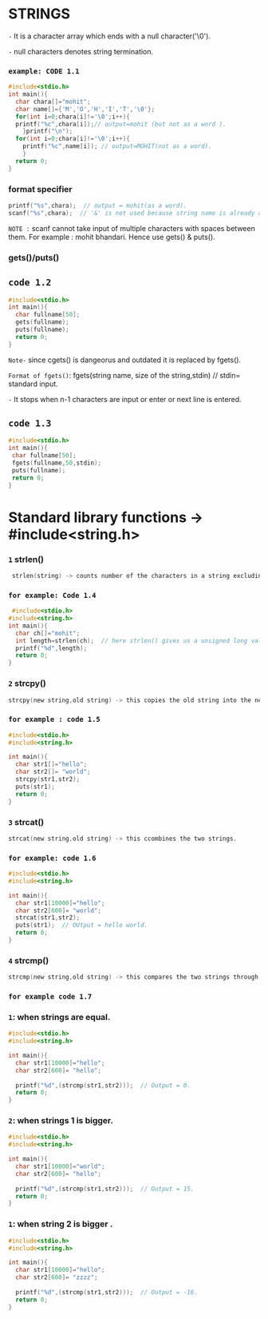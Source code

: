 # STRINGS
`-` It is a character array which ends with a null character('\0').

`-` null characters denotes string termination.
### `example: CODE 1.1`
```c
#include<stdio.h>
int main(){
  char chara[]="mohit";
  char name[]={'M','O','H','I','T','\0'};
  for(int i=0;chara[i]!='\0';i++){
  printf("%c",chara[i]);// output=mohit (but not as a word ).
    }printf("\n");
  for(int i=0;chara[i]!='\0';i++){
    printf("%c",name[i]); // output=MOHIT(not as a word).
    }
  return 0;
}
```
### format specifier
```c
printf("%s",chara);  // output = mohit(as a word).
scanf("%s",chara);  // '&' is not used because string name is already an pointer.
```
`NOTE :` scanf cannot take input of multiple characters with spaces between them. For example : mohit bhandari. Hence use gets() & puts(). 
### gets()/puts()
## `code 1.2`
```c
#include<stdio.h>
int main(){
  char fullname[50];
  gets(fullname);
  puts(fullname);
  return 0;
}
```
`Note-` since cgets() is dangeorus and outdated it  is replaced by fgets().

`Format of fgets()`: fgets(string name, size of the string,stdin)   // stdin= standard input.

`-` It stops when n-1 characters are input or enter  or next line is entered.

## `code 1.3`
 ```c
 #include<stdio.h>
int main(){
  char fullname[50];
  fgets(fullname,50,stdin);
  puts(fullname);
  return 0;
}
 ```
 # Standard library functions -> #include<string.h>
### `1` strlen()
```c
 strlen(string) -> counts number of the characters in a string excluding '\0'.
 ```
### `for example: Code 1.4`
```c
 #include<stdio.h>
#include<string.h>
int main(){
  char ch[]="mohit";
  int length=strlen(ch);  // here strlen() gives us a unsigned long value which is then typecasted into integer value. 
  printf("%d",length);
  return 0;
}
```

### `2` strcpy()
```c
strcpy(new string,old string) -> this copies the old string into the new string but does not change/update the old string.
```
### `for example : code 1.5`
```c
#include<stdio.h>
#include<string.h>

int main(){
  char str1[]="hello";
  char str2[]= "world";
  strcpy(str1,str2);
  puts(str1);
  return 0;
}
```
### `3` strcat()
```c
strcat(new string,old string) -> this ccombines the two strings.
```
### `for example: code 1.6`
```c
#include<stdio.h>
#include<string.h>

int main(){
  char str1[10000]="hello";
  char str2[600]= "world";
  strcat(str1,str2);
  puts(str1);  // OUtput = hello world.
  return 0;
}
```
### `4` strcmp()
```c
strcmp(new string,old string) -> this compares the two strings through ASCII value.
```
### `for example code 1.7`
### `1`: when strings are equal.
```c
#include<stdio.h>
#include<string.h>

int main(){
  char str1[10000]="hello";
  char str2[600]= "hello";
  
  printf("%d",(strcmp(str1,str2)));  // Output = 0.
  return 0;
}
```
### `2`: when strings 1 is bigger.
```c
#include<stdio.h>
#include<string.h>

int main(){
  char str1[10000]="world";
  char str2[600]= "hello";
  
  printf("%d",(strcmp(str1,str2)));  // Output = 15.
  return 0;
}
```
### `1`: when string 2 is bigger .
```c
#include<stdio.h>
#include<string.h>

int main(){
  char str1[10000]="hello";
  char str2[600]= "zzzz";
  
  printf("%d",(strcmp(str1,str2)));  // Output = -16.
  return 0;
}
```

